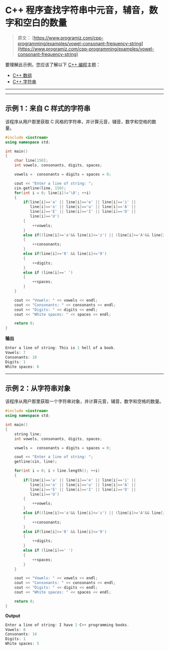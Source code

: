 # C++ 程序查找字符串中元音，辅音，数字和空白的数量

> 原文： [https://www.programiz.com/cpp-programming/examples/vowel-consonant-frequency-string](https://www.programiz.com/cpp-programming/examples/vowel-consonant-frequency-string)

要理解此示例，您应该了解以下 [C++ 编程](/cpp-programming "C++ tutorial")主题：

*   [C++ 数组](/cpp-programming/arrays)
*   [C++ 字符串](/cpp-programming/strings)

* * *

* * *

## 示例 1：来自 C 样式的字符串

该程序从用户那里获取 C 风格的字符串，并计算元音，辅音，数字和空格的数量。

```cpp
#include <iostream>
using namespace std;

int main()
{
    char line[150];
    int vowels, consonants, digits, spaces;

    vowels =  consonants = digits = spaces = 0;

    cout << "Enter a line of string: ";
    cin.getline(line, 150);
    for(int i = 0; line[i]!='\0'; ++i)
    {
        if(line[i]=='a' || line[i]=='e' || line[i]=='i' ||
           line[i]=='o' || line[i]=='u' || line[i]=='A' ||
           line[i]=='E' || line[i]=='I' || line[i]=='O' ||
           line[i]=='U')
        {
            ++vowels;
        }
        else if((line[i]>='a'&& line[i]<='z') || (line[i]>='A'&& line[i]<='Z'))
        {
            ++consonants;
        }
        else if(line[i]>='0' && line[i]<='9')
        {
            ++digits;
        }
        else if (line[i]==' ')
        {
            ++spaces;
        }
    }

    cout << "Vowels: " << vowels << endl;
    cout << "Consonants: " << consonants << endl;
    cout << "Digits: " << digits << endl;
    cout << "White spaces: " << spaces << endl;

    return 0;
}
```

**输出**

```cpp
Enter a line of string: This is 1 hell of a book.
Vowels: 7
Consonants: 10
Digits: 1
White spaces: 6 
```

* * *

## 示例 2：从字符串对象

该程序从用户那里获取一个字符串对象，并计算元音，辅音，数字和空格的数量。

```cpp
#include <iostream>
using namespace std;

int main()
{
    string line;
    int vowels, consonants, digits, spaces;

    vowels =  consonants = digits = spaces = 0;

    cout << "Enter a line of string: ";
    getline(cin, line);

    for(int i = 0; i < line.length(); ++i)
    {
        if(line[i]=='a' || line[i]=='e' || line[i]=='i' ||
           line[i]=='o' || line[i]=='u' || line[i]=='A' ||
           line[i]=='E' || line[i]=='I' || line[i]=='O' ||
           line[i]=='U')
        {
            ++vowels;
        }
        else if((line[i]>='a'&& line[i]<='z') || (line[i]>='A'&& line[i]<='Z'))
        {
            ++consonants;
        }
        else if(line[i]>='0' && line[i]<='9')
        {
            ++digits;
        }
        else if (line[i]==' ')
        {
            ++spaces;
        }
    }

    cout << "Vowels: " << vowels << endl;
    cout << "Consonants: " << consonants << endl;
    cout << "Digits: " << digits << endl;
    cout << "White spaces: " << spaces << endl;

    return 0;
}
```

**Output**

```cpp
Enter a line of string: I have 2 C++ programming books.
Vowels: 8
Consonants: 14
Digits: 1
White spaces: 5 
```